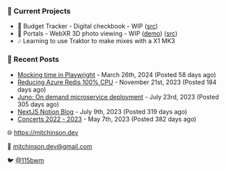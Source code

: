 ### 📌 Current Projects
- 💸 Budget Tracker - Digital checkbook - WIP ([src](https://github.com/bmitchinson/budget-entry))
- 📸 Portals - WebXR 3D photo viewing - WIP ([demo](https://portals.mitchinson.dev/)) ([src](https://github.com/bmitchinson/vr-jpg-viewer-webxr))
- 🎶 Learning to use Traktor to make mixes with a X1 MK3

### 📝 Recent Posts

- [Mocking time in Playwright](https://blog.mitchinson.dev/playwright-mock-time) - March 26th, 2024 (Posted 58 days ago)
- [Reducing Azure Redis 100% CPU](https://blog.mitchinson.dev/redis-cpu) - November 21st, 2023 (Posted 184 days ago)
- [Juno: On demand microservice deployment](https://blog.mitchinson.dev/juno) - July 23rd, 2023 (Posted 305 days ago)
- [NextJS Notion Blog](https://blog.mitchinson.dev/blog-2023) - July 9th, 2023 (Posted 319 days ago)
- [Concerts 2022 - 2023](https://blog.mitchinson.dev/concerts-2023) - May 7th, 2023 (Posted 382 days ago)

🌐 https://mitchinson.dev

💌 mitchinson.dev@gmail.com

🐦 [@115bwm](https://twitter.com/115bwm)